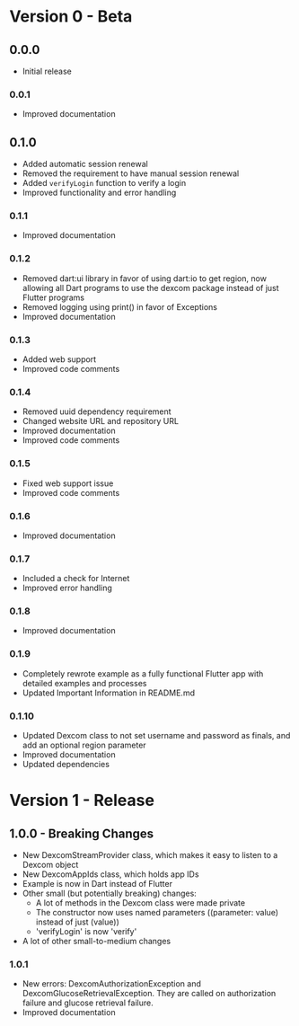 # Version 0 - Beta

## 0.0.0
- Initial release

### 0.0.1
- Improved documentation

## 0.1.0
- Added automatic session renewal
- Removed the requirement to have manual session renewal
- Added `verifyLogin` function to verify a login
- Improved functionality and error handling

### 0.1.1
- Improved documentation

### 0.1.2
- Removed dart:ui library in favor of using dart:io to get region, now allowing all Dart programs to use the dexcom package instead of just Flutter programs
- Removed logging using print() in favor of Exceptions
- Improved documentation

### 0.1.3
- Added web support
- Improved code comments

### 0.1.4
- Removed uuid dependency requirement
- Changed website URL and repository URL
- Improved documentation
- Improved code comments

### 0.1.5
- Fixed web support issue
- Improved code comments

### 0.1.6
- Improved documentation

### 0.1.7
- Included a check for Internet
- Improved error handling

### 0.1.8
- Improved documentation

### 0.1.9
- Completely rewrote example as a fully functional Flutter app with detailed examples and processes
- Updated Important Information in README.md

### 0.1.10
- Updated Dexcom class to not set username and password as finals, and add an optional region parameter
- Improved documentation
- Updated dependencies

# Version 1 - Release

## 1.0.0 - Breaking Changes
- New DexcomStreamProvider class, which makes it easy to listen to a Dexcom object
- New DexcomAppIds class, which holds app IDs
- Example is now in Dart instead of Flutter
- Other small (but potentially breaking) changes:
    - A lot of methods in the Dexcom class were made private
    - The constructor now uses named parameters ((parameter: value) instead of just (value))
    - 'verifyLogin' is now 'verify'
- A lot of other small-to-medium changes

### 1.0.1
- New errors: DexcomAuthorizationException and DexcomGlucoseRetrievalException. They are called on authorization failure and glucose retrieval failure.
- Improved documentation
